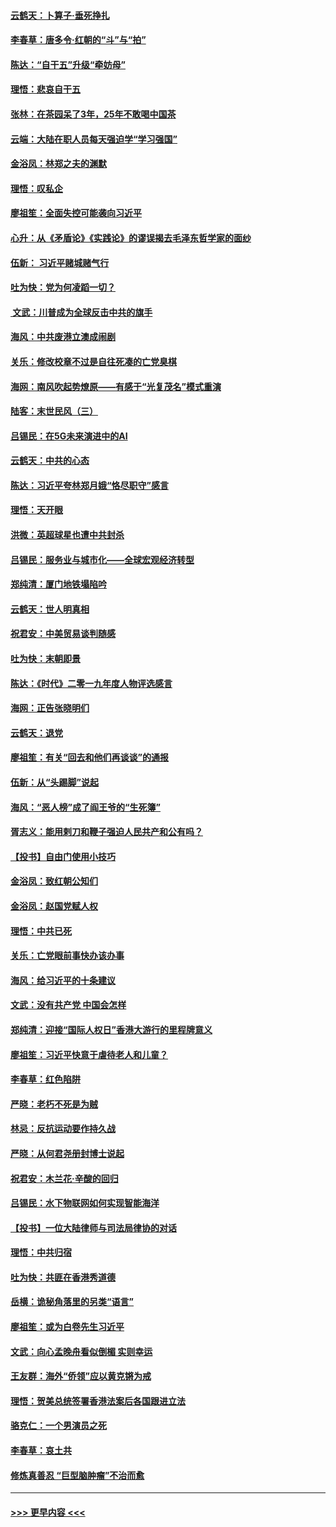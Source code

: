 #### [云鹤天：卜算子‧垂死挣扎](../pages/nsc993/n11739956.md?t=12231911) 
#### [李春草：唐多令‧红朝的“斗”与“拍”](../pages/nsc993/n11739830.md?t=12231911) 
#### [陈达：“自干五”升级“牵妨母”](../pages/nsc993/n11739724.md?t=12231911) 
#### [理悟：悲哀自干五](../pages/nsc993/n11739547.md?t=12231911) 
#### [张林：在茶园呆了3年，25年不敢喝中国茶](../pages/nsc993/n11739240.md?t=12231911) 
#### [云端：大陆在职人员每天强迫学“学习强国”](../pages/nsc993/n11738735.md?t=12231911) 
#### [金浴凤：林郑之夫的渊默](../pages/nsc993/n11737735.md?t=12231911) 
#### [理悟：叹私企](../pages/nsc993/n11737715.md?t=12231911) 
#### [廖祖笙：全面失控可能袭向习近平](../pages/nsc993/n11737704.md?t=12231911) 
#### [心升：从《矛盾论》《实践论》的谬误揭去毛泽东哲学家的面纱](../pages/nsc993/n11736962.md?t=12231911) 
#### [伍新： 习近平赌城赌气行](../pages/nsc993/n11736929.md?t=12231911) 
#### [吐为快：党为何凌蹈一切？](../pages/nsc993/n11736915.md?t=12231911) 
#### [ 文武：川普成为全球反击中共的旗手](../pages/nsc993/n11736882.md?t=12231911) 
#### [海风：中共废港立澳成闹剧](../pages/nsc993/n11735857.md?t=12231911) 
#### [关乐：修改校章不过是自往死凑的亡党臭棋](../pages/nsc993/n11735097.md?t=12231911) 
#### [海网：南风吹起势燎原——有感于“光复茂名”模式重演](../pages/nsc993/n11732308.md?t=12231911) 
#### [陆客：末世民风（三）](../pages/nsc993/n11732211.md?t=12231911) 
#### [吕锡民：在5G未来演进中的AI](../pages/nsc993/n11730010.md?t=12231911) 
#### [云鹤天：中共的心态](../pages/nsc993/n11729906.md?t=12231911) 
#### [陈达：习近平夸林郑月娥“恪尽职守”感言](../pages/nsc993/n11729881.md?t=12231911) 
#### [理悟：天开眼](../pages/nsc993/n11729699.md?t=12231911) 
#### [洪微：英超球星也遭中共封杀](../pages/nsc993/n11727243.md?t=12231911) 
#### [吕锡民：服务业与城市化——全球宏观经济转型](../pages/nsc993/n11725845.md?t=12231911) 
#### [郑纯清：厦门地铁塌陷吟](../pages/nsc993/n11725813.md?t=12231911) 
#### [云鹤天：世人明真相](../pages/nsc993/n11725621.md?t=12231911) 
#### [祝君安：中美贸易谈判随感](../pages/nsc993/n11725609.md?t=12231911) 
#### [吐为快：末朝即景](../pages/nsc993/n11723365.md?t=12231911) 
#### [陈达：《时代》二零一九年度人物评选感言](../pages/nsc993/n11723337.md?t=12231911) 
#### [海网：正告张晓明们](../pages/nsc993/n11723228.md?t=12231911) 
#### [云鹤天：退党](../pages/nsc993/n11723056.md?t=12231911) 
#### [廖祖笙：有关“回去和他们再谈谈”的通报](../pages/nsc993/n11722442.md?t=12231911) 
#### [伍新：从“头踢脚”说起](../pages/nsc993/n11722429.md?t=12231911) 
#### [海风：“恶人榜”成了阎王爷的“生死簿”](../pages/nsc993/n11722272.md?t=12231911) 
#### [胥志义：能用剌刀和鞭子强迫人民共产和公有吗？](../pages/nsc993/n11720569.md?t=12231911) 
#### [【投书】自由门使用小技巧](../pages/nsc993/n11720180.md?t=12231911) 
#### [金浴凤：致红朝公知们](../pages/nsc993/n11720563.md?t=12231911) 
#### [金浴凤：赵国党赋人权](../pages/nsc993/n11720533.md?t=12231911) 
#### [理悟：中共已死](../pages/nsc993/n11720233.md?t=12231911) 
#### [关乐：亡党眼前事快办该办事](../pages/nsc993/n11719160.md?t=12231911) 
#### [海风：给习近平的十条建议](../pages/nsc993/n11717616.md?t=12231911) 
#### [文武：没有共产党 中国会怎样](../pages/nsc993/n11717584.md?t=12231911) 
#### [郑纯清：迎接“国际人权日”香港大游行的里程牌意义](../pages/nsc993/n11717417.md?t=12231911) 
#### [廖祖笙：习近平快意于虐待老人和儿童？](../pages/nsc993/n11715313.md?t=12231911) 
#### [李春草：红色陷阱](../pages/nsc993/n11715029.md?t=12231911) 
#### [严晓：老朽不死是为贼](../pages/nsc993/n11712910.md?t=12231911) 
#### [林忌：反抗运动要作持久战](../pages/nsc993/n11712623.md?t=12231911) 
#### [严晓：从何君尧册封博士说起](../pages/nsc993/n11712465.md?t=12231911) 
#### [祝君安：木兰花·辛酸的回归](../pages/nsc993/n11712381.md?t=12231911) 
#### [吕锡民：水下物联网如何实现智能海洋](../pages/nsc993/n11711158.md?t=12231911) 
#### [【投书】一位大陆律师与司法局律协的对话](../pages/nsc993/n11709675.md?t=12231911) 
#### [理悟：中共归宿](../pages/nsc993/n11710059.md?t=12231911) 
#### [吐为快：共匪在香港秀道德](../pages/nsc993/n11709979.md?t=12231911) 
#### [岳横：诡秘角落里的另类“语言”](../pages/nsc993/n11709792.md?t=12231911) 
#### [廖祖笙：或为白卷先生习近平](../pages/nsc993/n11708330.md?t=12231911) 
#### [文武：向心孟晚舟看似倒楣 实则幸运](../pages/nsc993/n11708236.md?t=12231911) 
#### [王友群：海外“侨领”应以黄克锵为戒](../pages/nsc993/n11706176.md?t=12231911) 
#### [理悟：贺美总统签署香港法案后各国跟进立法](../pages/nsc993/n11706853.md?t=12231911) 
#### [骆克仁：一个男演员之死](../pages/nsc993/n11706677.md?t=12231911) 
#### [李春草：哀土共](../pages/nsc993/n11706255.md?t=12231911) 
#### [修炼真善忍 “巨型脑肿瘤”不治而愈](../pages/nsc993/n11705340.md?t=12231911) 

----
#### [ >>> 更早内容 <<< ](../indexes/nsc993-earlier.md)
